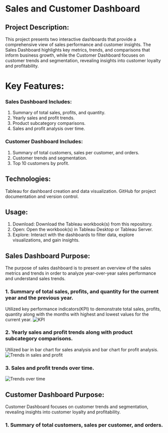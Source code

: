 # Sales and Customer Dashboard
## Project Description:

This project presents two interactive dashboards that provide a comprehensive view of sales performance and customer insights. The Sales Dashboard highlights key metrics, trends, and comparisons that inform business growth, while the Customer Dashboard focuses on customer trends and segmentation, revealing insights into customer loyalty and profitability.

# Key Features:

### Sales Dashboard Includes:
1. Summary of total sales, profits, and quantity.
2. Yearly sales and profit trends.
3. Product subcategory comparisons.
4. Sales and profit analysis over time.
### Customer Dashboard Includes:
1. Summary of total customers, sales per customer, and orders.
2. Customer trends and segmentation.
3. Top 10 customers by profit.

   
## Technologies:
Tableau for dashboard creation and data visualization.
GitHub for project documentation and version control.

## Usage:
1. Download: Download the Tableau workbook(s) from this repository.
2. Open: Open the workbook(s) in Tableau Desktop or Tableau Server.
3. Explore: Interact with the dashboards to filter data, explore visualizations, and gain insights.

## Sales Dashboard Purpose:
The purpose of sales dashboard is to present an overview of the sales metrics and trends in order to analyze year-over-year sales performance and understand sales trends.

### 1. Summary of total sales, profits, and quantity for the current year and the previous year.
Utilized key performance indicators(KPI) to demonstrate total sales, profits, quantity along with the months with highest and lowest values for the current year.
![KPI](https://github.com/user-attachments/assets/424d846f-2e84-4cc9-a43a-3df5785a2f93)

### 2. Yearly sales and profit trends along with product subcategory comparisons.
Utilized bar in bar chart for sales analysis and bar chart for profit analysis.
![Trends in sales and profit](https://github.com/user-attachments/assets/ed4f06ae-827c-488c-a2ca-40c809e63845)

### 3. Sales and profit trends over time.
![Trends over time](https://github.com/user-attachments/assets/e6e60af7-3278-4691-af4d-ab90a65cb958)

## Customer Dashboard Purpose:
Customer Dashboard focuses on customer trends and segmentation, revealing insights into customer loyalty and profitability.

### 1. Summary of total customers, sales per customer, and orders.





   
